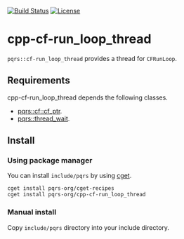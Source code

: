 [![Build Status](https://github.com/pqrs-org/cpp-cf-run_loop_thread/workflows/CI/badge.svg)](https://github.com/pqrs-org/cpp-cf-run_loop_thread/actions)
[![License](https://img.shields.io/badge/license-Boost%20Software%20License-blue.svg)](https://github.com/pqrs-org/cpp-cf-run_loop_thread/blob/main/LICENSE.md)

# cpp-cf-run_loop_thread

`pqrs::cf-run_loop_thread` provides a thread for `CFRunLoop`.

## Requirements

cpp-cf-run_loop_thread depends the following classes.

- [pqrs::cf::cf_ptr](https://github.com/pqrs-org/cpp-cf-cf_ptr).
- [pqrs::thread_wait](https://github.com/pqrs-org/cpp-thread_wait).

## Install

### Using package manager

You can install `include/pqrs` by using [cget](https://github.com/pfultz2/cget).

```shell
cget install pqrs-org/cget-recipes
cget install pqrs-org/cpp-cf-run_loop_thread
```

### Manual install

Copy `include/pqrs` directory into your include directory.
